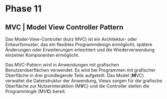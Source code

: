 # Phase 11
## MVC | Model View Controller Pattern
Das Model-View-Controller (kurz MVC) ist ein Architektur- oder Entwurfsmuster, das ein flexibles Programmdesign ermöglicht, spätere Änderungen oder Erweiterungen erleichtert und die Wiederverwendung einzelner Komponenten ermöglicht.

Das MVC-Pattern wird in Anwendungen mit grafischen Benutzeroberflächen verwendet. Es wird bei Programmen mit grafischer Oberfläche in drei grundlegende Teile aufgeteilt.
Das Model (**M**VC) verwaltet die Datenstruktur der Anwendung, Views sorgen für die grafische Oberfläche zur Nutzerinteraktion (M**V**C) und die Controller stellen die Programmlogik (MV**C**) bereit.